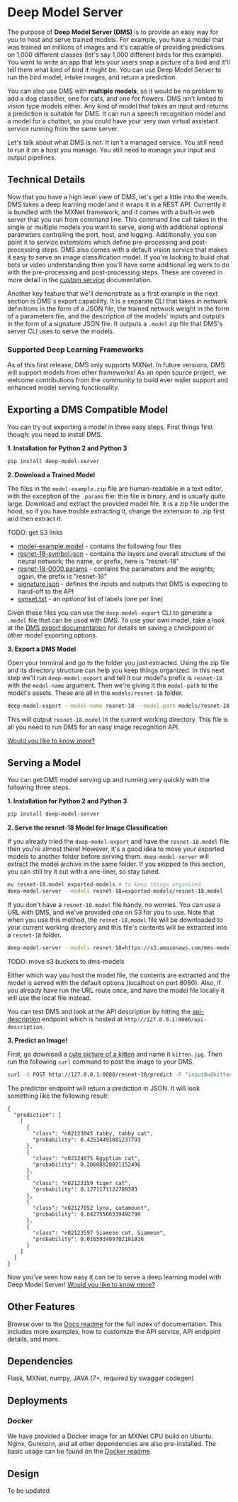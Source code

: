 # Deep Model Server

The purpose of **Deep Model Server (DMS)** is to provide an easy way for you to host and serve trained models. For example, you have a model that was trained on millions of images and it's capable of providing predictions on 1,000 different classes (let's say 1,000 different birds for this example). You want to write an app that lets your users snap a picture of a bird and it'll tell them what kind of bird it might be. You can use Deep Model Server to run the bird model, intake images, and return a prediction.

You can also use DMS with **multiple models**, so it would be no problem to add a dog classifier, one for cats, and one for flowers. DMS isn't limited to *vision* type models either. Any kind of model that takes an input and returns a prediction is suitable for DMS. It can run a speech recognition model and a model for a chatbot, so you could have your very own virtual assistant service running from the same server.

Let's talk about what DMS is not. It isn't a managed service. You still need to run it on a host you manage. You still need to manage your input and output pipelines.

## Technical Details

Now that you have a high level view of DMS, let's get a little into the weeds. DMS takes a deep learning model and it wraps it in a REST API. Currently it is bundled with the MXNet framework, and it comes with a built-in web server that you run from command line. This command line call takes in the single or multiple models you want to serve, along with additional optional parameters controlling the port, host, and logging. Additionally, you can point it to service extensions which define pre-processing and post-processing steps. DMS also comes with a default vision service that makes it easy to serve an image classification model. If you're looking to build chat bots or video understanding then you'll have some additional leg work to do with the pre-processing and post-processing steps. These are covered in more detail in the [custom service](custom_service.md) documentation.

Another key feature that we'll demonstrate as a first example in the next section is DMS's export capability. It is a separate CLI that takes in network definitions in the form of a JSON file, the trained network weight in the form of a parameters file, and the description of the models' inputs and outputs in the form of a signature JSON file. It outputs a `.model` zip file that DMS's server CLI uses to serve the models.

### Supported Deep Learning Frameworks

As of this first release, DMS only supports MXNet. In future versions, DMS will support models from other frameworks! As an open source project, we welcome contributions from the community to build ever wider support and enhanced model serving functionality.

## Exporting a DMS Compatible Model

You can try out exporting a model in three easy steps. First things first though: you need to install DMS.

**1. Installation for Python 2 and Python 3**

```bash
pip install deep-model-server
```

**2. Download a Trained Model**

The files in the `model-example.zip` file are human-readable in a text editor, with the exception of the `.params` file: this file is binary, and is usually quite large. Download and extract the provided model file. It is a zip file under the hood, so if you have trouble extracting it, change the extension to .zip first and then extract it.

TODO: get S3 links

* [model-example.model]() - contains the following four files
* [resnet-18-symbol.json]() - contains the layers and overall structure of the neural network; the name, or prefix, here is "resnet-18"
* [resnet-18-0000.params]() - contains the parameters and the weights; again, the prefix is "resnet-18"
* [signature.json]() - defines the inputs and outputs that DMS is expecting to hand-off to the API
* [synset.txt]() - an *optional* list of labels (one per line)

Given these files you can use the `deep-model-export` CLI to generate a `.model` file that can be used with DMS. To use your own model, take a look at the [DMS export documentation](docs/export.md) for details on saving a checkpoint or other model exporting options.

**3. Export a DMS Model**

Open your terminal and go to the folder you just extracted. Using the zip file and its directory structure can help you keep things organized. In this next step we'll run `deep-model-export` and tell it our model's prefix is `resnet-18` with the `model-name` argument. Then we're giving it the `model-path` to the model's assets. These are all in the `models/resnet-18` folder.

```bash
deep-model-export --model-name resnet-18 --model-path models/resnet-18
```

This will output `resnet-18.model` in the current working directory. This file is all you need to run DMS for an easy image recognition API.

[Would you like to know more?](docs/export.md)

## Serving a Model

You can get DMS model serving up and running very quickly with the following three steps.

**1. Installation for Python 2 and Python 3**

```bash
pip install deep-model-server
```

**2. Serve the resnet-18 Model for Image Classification**

If you already tried the `deep-model-export` and have the `resnet-18.model` file then you're almost there! However, it's a good idea to move your exported models to another folder before serving them. `deep-model-server` will extract the model archive in the same folder. If you skipped to this section, you can still try it out with a one-liner, so stay tuned.

```bash
mv resnet-18.model exported-models # to keep things organized
deep-model-server --models resnet-18=exported-models/resnet-18.model
```

If you don't have a `resnet-18.model` file handy, no worries. You can use a URL with DMS, and we've provided one on S3 for you to use. Note that when you use this method, the `resnet-18.model` file will be downloaded to your current working directory and this file's contents will be extracted into a `resnet-18` folder.

```bash
deep-model-server --models resnet-18=https://s3.amazonaws.com/mms-models/resnet-18.model
```

TODO: move s3 buckets to dms-models

Either which way you host the model file, the contents are extracted and the model is served with the default options (localhost on port 8080). Also, if you already have run the URL route once, and have the model file locally it will use the local file instead.

You can test DMS and look at the API description by hitting the [api-description](http://127.0.0.1:8080/api-description) endpoint which is hosted at `http://127.0.0.1:8080/api-description`.

**3. Predict an Image!**

First, go download a [cute picture of a kitten](https://www.google.com/search?q=cute+kitten&tbm=isch&hl=en&cr=&safe=images) and name it `kitten.jpg`. Then run the following `curl` command to post the image to your DMS.

```bash
curl -X POST http://127.0.0.1:8080/resnet-18/predict -F "input0=@kitten.jpg"
```

The predictor endpoint will return a prediction in JSON. It will look something like the following result:

```
{
  "prediction": [
    [
      {
        "class": "n02123045 tabby, tabby cat",
        "probability": 0.42514491081237793
      },
      {
        "class": "n02124075 Egyptian cat",
        "probability": 0.20608820021152496
      },
      {
        "class": "n02123159 tiger cat",
        "probability": 0.1271171122789383
      },
      {
        "class": "n02127052 lynx, catamount",
        "probability": 0.04275566339492798
      },
      {
        "class": "n02123597 Siamese cat, Siamese",
        "probability": 0.016593409702181816
      }
    ]
  ]
}
```

Now you've seen how easy it can be to serve a deep learning model with Deep Model Server! [Would you like to know more?](docs/serve.md)

## Other Features

Browse over to the [Docs readme](docs/README.md) for the full index of documentation. This includes more examples, how to customize the API service, API endpoint details, and more.

## Dependencies

Flask, MXNet, numpy, JAVA (7+, required by swagger codegen)

## Deployments

### Docker
We have provided a Docker image for an MXNet CPU build on Ubuntu. Nginx, Gunicorn, and all other dependencies are also pre-installed.
The basic usage can be found on the [Docker readme](docker/README.md).

## Design
To be updated
